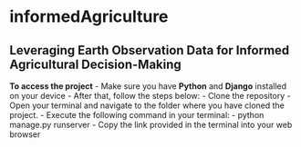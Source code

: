 # informedAgriculture
## Leveraging Earth Observation Data for Informed Agricultural Decision-Making

**To access the project**
    - Make sure you have **Python** and **Django** installed on your device
    - After that, follow the steps below:
        - Clone the repository
        - Open your terminal and navigate to the folder where you have cloned the project.
        - Execute the following command in your terminal:
            - python manage.py runserver
        - Copy the link provided in the terminal into your web browser

